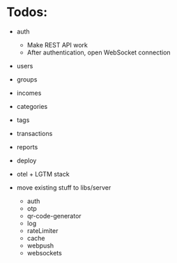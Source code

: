 # Todos:

- auth
  - Make REST API work
  - After authentication, open WebSocket connection
- users
- groups
- incomes
- categories
- tags
- transactions
- reports

- deploy

- otel + LGTM stack

- move existing stuff to libs/server
  - auth
  - otp
  - qr-code-generator
  - log
  - rateLimiter
  - cache
  - webpush
  - websockets
